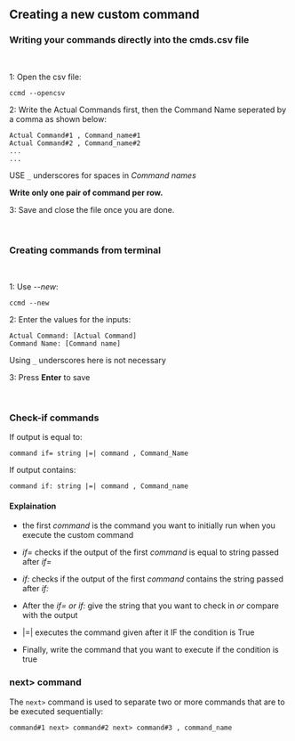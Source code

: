## Creating a new custom command

### Writing your commands directly into the cmds.csv file
<br>

1: Open the csv file:

```
ccmd --opencsv
```

2: Write the Actual Commands first, then the Command Name seperated by a comma as shown below:


```
Actual Command#1 , Command_name#1
Actual Command#2 , Command_name#2
...
...
```
USE `_` underscores for spaces in *Command names*

**Write only one pair of command per row.**


3: Save and close the file once you are done.

<br>

### Creating commands from terminal
<br>

1: Use *--new*:

```
ccmd --new
```

2: Enter the values for the inputs:

```
Actual Command: [Actual Command]
Command Name: [Command name]
```

Using `_` underscores here is not necessary

3: Press **Enter** to save

<br>

### Check-if commands


If output is equal to:

```
command if= string |=| command , Command_Name
```

If output contains:

```
command if: string |=| command , Command_name
```

#### Explaination
- the first *command* is the command you want to initially run when you execute the custom command

- *if=* checks if the output of the first *command* is equal to string passed after *if=*

- *if:* checks if the output of the first *command* contains the string passed after *if:*

- After the *if= or if:* give the string that you want to check in *or* compare with the output

- |=| executes the command given after it IF the condition is True

- Finally, write the command that you want to execute if the condition is true

### next> command

The `next>` command is used to separate two or more commands that are to be executed sequentially:

```
command#1 next> command#2 next> command#3 , command_name
```
